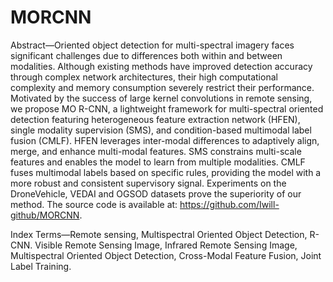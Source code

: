 # MORCNN
Abstract—Oriented object detection for multi-spectral imagery faces significant challenges due to differences both within and between modalities. Although existing methods have improved detection accuracy through complex network architectures, their high computational complexity and memory consumption severely restrict their performance. Motivated by the success of large kernel convolutions in remote sensing, we propose MO R-CNN, a lightweight framework for multi-spectral oriented detection featuring heterogeneous feature extraction network (HFEN), single modality supervision (SMS), and condition-based multimodal label fusion (CMLF). HFEN leverages inter-modal differences to adaptively align, merge, and enhance multi-modal features. SMS constrains multi-scale features and enables the model to learn from multiple modalities. CMLF fuses multimodal labels based on specific rules, providing the model with a more robust and consistent supervisory signal. Experiments on the DroneVehicle, VEDAI and OGSOD datasets prove the superiority of our method. The source code is available at: https://github.com/Iwill-github/MORCNN.

Index Terms—Remote sensing, Multispectral Oriented Object Detection, R-CNN. Visible Remote Sensing Image, Infrared Remote Sensing Image, Multispectral Oriented Object Detection, Cross-Modal Feature Fusion, Joint Label Training.
